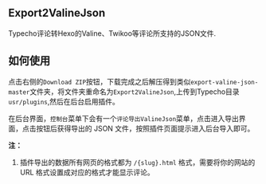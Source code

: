 ## Export2ValineJson

Typecho评论转Hexo的Valine、Twikoo等评论所支持的JSON文件.

## 如何使用

点击右侧的`Download ZIP`按钮，下载完成之后解压得到类似`export-valine-json-master`文件夹，将文件夹重命名为`Export2ValineJson`,上传到Typecho目录`usr/plugins`,然后在后台启用插件。

在后台界面，`控制台`菜单下会有一个`评论导出ValineJson`菜单，点击进入导出界面，点击按钮后获得导出的 JSON 文件，按照插件页面提示进入后台导入即可。

**注：**

1. 插件导出的数据所有网页的格式都为 `/{slug}.html` 格式，需要将你的网站的 URL 格式设置成对应的格式才能显示评论。